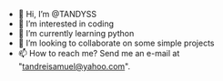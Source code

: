- 👋 Hi, I’m @TANDYSS 
- 👀 I’m interested in coding  
- 🌱 I’m currently learning python
- 💞️ I’m looking to collaborate on some simple projects 
- 📫 How to reach me? Send me an e-mail at "tandreisamuel@yahoo.com".

<!---
TANDYSS/TANDYSS is a ✨ special ✨ repository because its `README.md` (this file) appears on your GitHub profile.
You can click the Preview link to take a look at your changes.
--->
